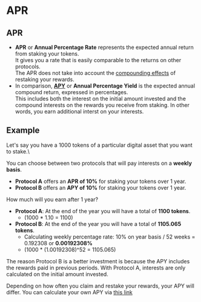 # APR

## APR

* **APR** or **Annual Percentage Rate** represents the expected annual return from staking your tokens.\
  It gives you a rate that is easily comparable to the returns on other protocols.\
  The APR does not take into account the [compounding effects](../../markdowns/Compound\_interest.md) of restaking your rewards.
* In comparison, [**APY**](apy.md) or **Annual Percentage Yield** is the expected annual compound return, expressed in percentages.\
  This includes both the interest on the initial amount invested and the compound interests on the rewards you receive from staking. In other words, you earn additional interst on your interests.

## Example

Let's say you have a 1000 tokens of a particular digital asset that you want to stake.\


You can choose between two protocols that will pay interests on a **weekly basis**.

* **Protocol A** offers an **APR of 10%** for staking your tokens over 1 year.
* **Protocol B** offers an **APY of 10%** for staking your tokens over 1 year.

How much will you earn after 1 year?

* **Protocol A**: At the end of the year you will have a total of **1100 tokens**.
  * (1000 \* 1.10 = 1100)
* **Protocol B**: At the end of the year you will have a total of **1105.065 tokens**.
  * Calculating weekly percentage rate: 10% on year basis / 52 weeks = 0.192308 or **0.00192308%**
  * (1000 \* (1.00192308)^52 = 1105.065)

The reason Protocol B is a better investment is because the APY includes the rewards paid in previous periods. With Protocol A, interests are only calculated on the initial amount invested.

Depending on how often you claim and restake your rewards, your APY will differ. You can calculate your own APY via [this link](https://www.aprtoapy.com/)
